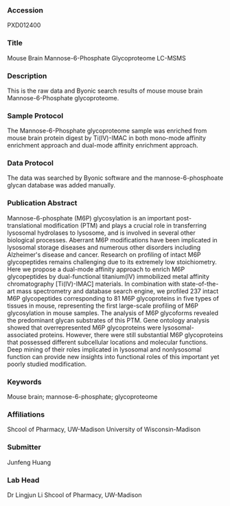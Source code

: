 ### Accession
PXD012400

### Title
Mouse Brain Mannose-6-Phosphate Glycoproteome LC-MSMS

### Description
This is the raw data and Byonic search results of mouse mouse brain Mannose-6-Phosphate glycoproteome.

### Sample Protocol
The Mannose-6-Phosphate glycoproteome sample was enriched from mouse brain protein digest by Ti(IV)-IMAC in both mono-mode affinity enrichment approach and dual-mode affinity enrichment approach.

### Data Protocol
The data was searched by Byonic software and the mannose-6-phosphoate glycan database was added manually.

### Publication Abstract
Mannose-6-phosphate (M6P) glycosylation is an important post-translational modification (PTM) and plays a crucial role in transferring lysosomal hydrolases to lysosome, and is involved in several other biological processes. Aberrant M6P modifications have been implicated in lysosomal storage diseases and numerous other disorders including Alzheimer's disease and cancer. Research on profiling of intact M6P glycopeptides remains challenging due to its extremely low stoichiometry. Here we propose a dual-mode affinity approach to enrich M6P glycopeptides by dual-functional titanium(IV) immobilized metal affinity chromatography [Ti(IV)-IMAC] materials. In combination with state-of-the-art mass spectrometry and database search engine, we profiled 237 intact M6P glycopeptides corresponding to 81 M6P glycoproteins in five types of tissues in mouse, representing the first large-scale profiling of M6P glycosylation in mouse samples. The analysis of M6P glycoforms revealed the predominant glycan substrates of this PTM. Gene ontology analysis showed that overrepresented M6P glycoproteins were lysosomal-associated proteins. However, there were still substantial M6P glycoproteins that possessed different subcellular locations and molecular functions. Deep mining of their roles implicated in lysosomal and nonlysosomal function can provide new insights into functional roles of this important yet poorly studied modification.

### Keywords
Mouse brain; mannose-6-phosphate; glycoproteome

### Affiliations
Shcool of Pharmacy, UW-Madison
University of Wisconsin-Madison

### Submitter
Junfeng Huang

### Lab Head
Dr Lingjun Li
Shcool of Pharmacy, UW-Madison


